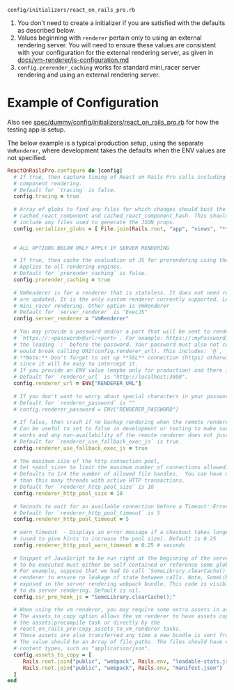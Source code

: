`config/initializers/react_on_rails_pro.rb`

1. You don't need to create a initializer if you are satisfied with the defaults as described below. 
1. Values beginning with `renderer` pertain only to using an external rendering server. You will need to ensure these values are consistent with your configuration for the external rendering server, as given in [docs/vm-renderer/js-configuration.md](./vm-renderer/js-configuration.md)
1. `config.prerender_caching` works for standard mini_racer server rendering and using an external rendering server.

# Example of Configuration

Also see [spec/dummy/config/initializers/react_on_rails_pro.rb](../../spec/dummy/config/initializers/react_on_rails_pro.rb) for how the testing app is setup.

The below example is a typical production setup, using the separate `VmRenderer`, where development takes the defaults when the ENV values are not specified.

```ruby
ReactOnRailsPro.configure do |config|
  # If true, then capture timing of React on Rails Pro calls including server rendering and 
  # component rendering.
  # Default for `tracing` is false.
  config.tracing = true
  
  # Array of globs to find any files for which changes should bust the fragment cache for 
  # cached_react_component and cached_react_component_hash. This should
  # include any files used to generate the JSON props. 
  config.serializer_globs = [ File.join(Rails.root, "app", "views", "**", "*.jbuilder") ]
  

  # ALL OPTIONS BELOW ONLY APPLY IF SERVER RENDERING

  # If true, then cache the evaluation of JS for prerendering using the standard Rails cache.
  # Applies to all rendering engines.
  # Default for `prerender_caching` is false.  
  config.prerender_caching = true
  
  # VmRenderer is for a renderer that is stateless. It does not need restarting when the JS bundles 
  # are updated. It is the only custom renderer currently supported. Leave blank to use the standard
  # mini_racer rendering. Other option is VmRenderer
  # Default for `server_renderer` is "ExecJS"
  config.server_renderer = "VmRenderer"
  
  # You may provide a password and/or a port that will be sent to renderer for simple authentication. 
  # `https://:<password>@url:<port>`. For example: https://:myPassword1@renderer:3800. Don't forget
  # the leading `:` before the password. Your password must also not contain certain characters that
  # would break calling URI(config.renderer_url). This includes: `@`, `#`, '/'.
  # **Note:** Don't forget to set up **SSL** connection (https) otherwise password will useless
  # since it will be easy to intercept it.
  # If you provide an ENV value (maybe only for production) and there is no value, then you get the default.
  # Default for `renderer_url` is "http://localhost:3800". 
  config.renderer_url = ENV["RENDERER_URL"] 
 
  # If you don't want to worry about special characters in your password within the url, use this config value
  # Default for `renderer_password` is "" 
  # config.renderer_password = ENV["RENDERER_PASSWORD"]
  
  # If false, then crash if no backup rendering when the remote renderer is not available
  # Can be useful to set to false in development or testing to make sure that the remote renderer
  # works and any non-availability of the remote renderer does not just do ExecJS.
  # Default for `renderer_use_fallback_exec_js` is true. 
  config.renderer_use_fallback_exec_js = true
  
  # The maximum size of the http connection pool, 
  # Set +pool_size+ to limit the maximum number of connections allowed.
  # Defaults to 1/4 the number of allowed file handles.  You can have no more
  # than this many threads with active HTTP transactions.
  # Default for `renderer_http_pool_size` is 10
  config.renderer_http_pool_size = 10
 
  # Seconds to wait for an available connection before a Timeout::Error is raised
  # Default for `renderer_http_pool_timeout` is 5
  config.renderer_http_pool_timeout = 5
  
  # warn_timeout  - Displays an error message if a checkout takes longer that the given time in seconds
  # (used to give hints to increase the pool size). Default is 0.25
  config.renderer_http_pool_warn_timeout = 0.25 # seconds
  
  # Snippet of JavaScript to be run right at the beginning of the server rendering process. The code
  # to be executed must either be self contained or reference some globally exposed module.  
  # For example, suppose that we had to call `SomeLibrary.clearCache()`between every call to server
  # renderer to ensure no leakage of state between calls. Note, SomeLibrary needs to be globally 
  # exposed in the server rendering webpack bundle. This code is visible in the tracing of the calls
  # to do server rendering. Default is nil.
  config.ssr_pre_hook_js = "SomeLibrary.clearCache();" 

  # When using the vm renderer, you may require some extra assets in addition to the bundle. 
  # The assets_to_copy option allows the vm renderer to have assets copied at the end of 
  # the assets:precompile task or directly by the 
  # react_on_rails_pro:copy_assets_to_vm_renderer tasks.
  # These assets are also transferred any time a new bundle is sent from Rails to the renderer.
  # The value should be an Array of file_paths. The files should have extensions to resolve the
  # content types, such as "application/json". 
  config.assets_to_copy = [
     Rails.root.join("public", "webpack", Rails.env, "loadable-stats.json"),
     Rails.root.join("public", "webpack", Rails.env, "manifest.json")
  ]
end
```
